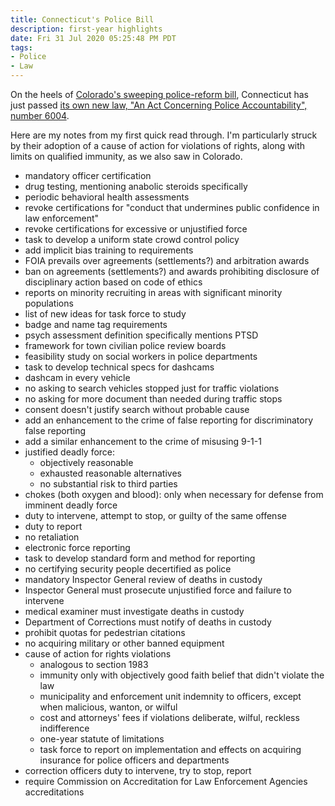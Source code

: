 ```yaml
---
title: Connecticut's Police Bill
description: first-year highlights
date: Fri 31 Jul 2020 05:25:48 PM PDT
tags:
- Police
- Law
---
```


On the heels of [Colorado's sweeping police-reform bill](/2020/07/08/Colorado-Police-Law.html), Connecticut has just passed [its own new law, "An Act Concerning Police Accountability", number 6004](https://www.cga.ct.gov/asp/cgabillstatus/cgabillstatus.asp?selBillType=Bill&which_year=2020&bill_num=6004).

Here are my notes from my first quick read through.  I'm particularly struck by their adoption of a cause of action for violations of rights, along with limits on qualified immunity, as we also saw in Colorado.

- mandatory officer certification
- drug testing, mentioning anabolic steroids specifically
- periodic behavioral health assessments
- revoke certifications for "conduct that undermines public confidence in law enforcement"
- revoke certifications for excessive or unjustified force
- task to develop a uniform state crowd control policy
- add implicit bias training to requirements
- FOIA prevails over agreements (settlements?) and arbitration awards
- ban on agreements (settlements?) and awards prohibiting disclosure of disciplinary action based on code of ethics
- reports on minority recruiting in areas with significant minority populations
- list of new ideas for task force to study
- badge and name tag requirements
- psych assessment definition specifically mentions PTSD
- framework for town civilian police review boards
- feasibility study on social workers in police departments
- task to develop technical specs for dashcams
- dashcam in every vehicle
- no asking to search vehicles stopped just for traffic violations
- no asking for more document than needed during traffic stops
- consent doesn't justify search without probable cause
- add an enhancement to the crime of false reporting for discriminatory false reporting
- add a similar enhancement to the crime of misusing 9-1-1
- justified deadly force:
  - objectively reasonable
  - exhausted reasonable alternatives
  - no substantial risk to third parties
- chokes (both oxygen and blood): only when necessary for defense from imminent deadly force
- duty to intervene, attempt to stop, or guilty of the same offense
- duty to report
- no retaliation
- electronic force reporting
- task to develop standard form and method for reporting
- no certifying security people decertified as police
- mandatory Inspector General review of deaths in custody
- Inspector General must prosecute unjustified force and failure to intervene
- medical examiner must investigate deaths in custody
- Department of Corrections must notify of deaths in custody
- prohibit quotas for pedestrian citations
- no acquiring military or other banned equipment
- cause of action for rights violations
  - analogous to section 1983
  - immunity only with objectively good faith belief that didn't violate the law
  - municipality and enforcement unit indemnity to officers, except when malicious, wanton, or wilful
  - cost and attorneys' fees if violations deliberate, wilful, reckless indifference
  - one-year statute of limitations
  - task force to report on implementation and effects on acquiring insurance for police officers and departments
- correction officers duty to intervene, try to stop, report
- require Commission on Accreditation for Law Enforcement Agencies accreditations

